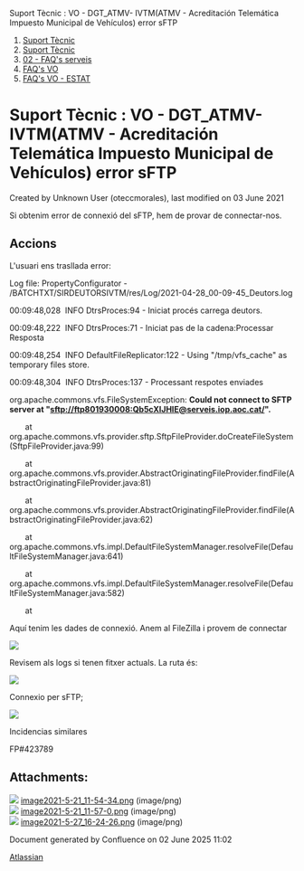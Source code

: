 Suport Tècnic : VO - DGT\_ATMV- IVTM(ATMV - Acreditación Telemática Impuesto Municipal de Vehículos) error sFTP  

1.  [Suport Tècnic](index.html)
2.  [Suport Tècnic](13893782.html)
3.  [02 - FAQ's serveis](26313393.html)
4.  [FAQ's VO](28705575.html)
5.  [FAQ's VO - ESTAT](28705579.html)

Suport Tècnic : VO - DGT\_ATMV- IVTM(ATMV - Acreditación Telemática Impuesto Municipal de Vehículos) error sFTP
===============================================================================================================

Created by Unknown User (oteccmorales), last modified on 03 June 2021

Si obtenim error de connexió del sFTP, hem de provar de connectar-nos.

**Accions**
-----------

  

L'usuari ens trasllada error:

Log file: PropertyConfigurator - /BATCHTXT/SIRDEUTORSIVTM/res/Log/2021-04-28\_00-09-45\_Deutors.log

00:09:48,028  INFO DtrsProces:94 - Iniciat procés carrega deutors.

00:09:48,222  INFO DtrsProces:71 - Iniciat pas de la cadena:Processar Resposta

00:09:48,254  INFO DefaultFileReplicator:122 - Using "/tmp/vfs\_cache" as temporary files store.

00:09:48,304  INFO DtrsProces:137 - Processant respotes enviades

org.apache.commons.vfs.FileSystemException: **Could not connect to SFTP server at "[sftp://ftp801930008:Qb5cXIJHlE@serveis.iop.aoc.cat/](sftp://ftp801930008:Qb5cXIJHlE@serveis.iop.aoc.cat/)".**

       at org.apache.commons.vfs.provider.sftp.SftpFileProvider.doCreateFileSystem(SftpFileProvider.java:99)

       at org.apache.commons.vfs.provider.AbstractOriginatingFileProvider.findFile(AbstractOriginatingFileProvider.java:81)

       at org.apache.commons.vfs.provider.AbstractOriginatingFileProvider.findFile(AbstractOriginatingFileProvider.java:62)

       at org.apache.commons.vfs.impl.DefaultFileSystemManager.resolveFile(DefaultFileSystemManager.java:641)

       at org.apache.commons.vfs.impl.DefaultFileSystemManager.resolveFile(DefaultFileSystemManager.java:582)

       at

Aquí tenim les dades de connexió. Anem al FileZilla i provem de connectar

![](attachments/41523351/41523353.png)

Revisem als logs si tenen fitxer actuals. La ruta és:

![](attachments/41523351/41523352.png)

Connexio per sFTP;

![](attachments/41523351/41523406.png)

  

Incidencias similares

FP#423789

  

Attachments:
------------

![](images/icons/bullet_blue.gif) [image2021-5-21\_11-54-34.png](attachments/41523351/41523352.png) (image/png)  
![](images/icons/bullet_blue.gif) [image2021-5-21\_11-57-0.png](attachments/41523351/41523353.png) (image/png)  
![](images/icons/bullet_blue.gif) [image2021-5-27\_16-24-26.png](attachments/41523351/41523406.png) (image/png)  

Document generated by Confluence on 02 June 2025 11:02

[Atlassian](http://www.atlassian.com/)